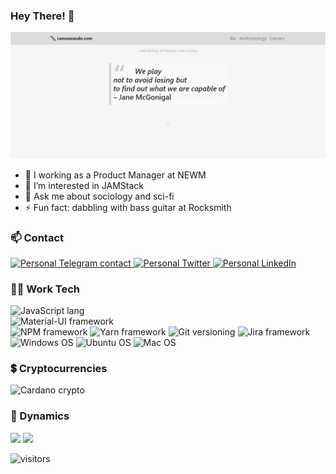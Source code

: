 ### Hey There! 👋

[![venhamon - ramoneando.com](https://github.com/naihloan/ramoneando/blob/gh-pages/pics/site.png)](http://ramoneando.com/)

- 🔭 I working as a Product Manager at NEWM
- 🌱 I’m interested in JAMStack
- 💬 Ask me about sociology and sci-fi
- ⚡ Fun fact: dabbling with bass guitar at Rocksmith

### 📫 Contact
<a href="https://t.me/venhamon">
  <img src="https://img.shields.io/badge/Telegram-2CA5E0?style=for-the-badge&logo=telegram&logoColor=white" alt="Personal Telegram contact" />
</a>
<a href="https://twitter.com/elrorry">
  <img src="https://img.shields.io/badge/Twitter-1DA1F2?style=for-the-badge&logo=twitter&logoColor=white" alt="Personal Twitter"/>
</a><a href="https://www.linkedin.com/in/rodrigo-ali/">
  <img src="https://img.shields.io/badge/LinkedIn-0077B5?style=for-the-badge&logo=linkedin&logoColor=white" alt="Personal LinkedIn"/>
</a>

### 👩‍💻 Work Tech
<img src="https://img.shields.io/badge/JavaScript-323330?style=for-the-badge&logo=javascript&logoColor=F7DF1E" alt="JavaScript lang" /> </br>
<img src="https://img.shields.io/badge/Material--UI-0081CB?style=for-the-badge&logo=material-ui&logoColor=white" alt="Material-UI framework" /> </br>
<img src="https://img.shields.io/badge/npm-CB3837?style=for-the-badge&logo=npm&logoColor=white" alt="NPM framework" /> <img src="https://img.shields.io/badge/Yarn-2C8EBB?style=for-the-badge&logo=yarn&logoColor=white" alt="Yarn framework" /> <img src="https://img.shields.io/badge/Git-F05032?style=for-the-badge&logo=git&logoColor=white" alt="Git versioning" />  <img src="https://img.shields.io/badge/Jira-0052CC?style=for-the-badge&logo=Jira&logoColor=white" alt="Jira framework" />
</br>
<img src="https://img.shields.io/badge/Windows-0078D6?style=for-the-badge&logo=windows&logoColor=white" alt="Windows OS" /> <img src="https://img.shields.io/badge/Ubuntu-E95420?style=for-the-badge&logo=ubuntu&logoColor=white" alt="Ubuntu OS" /> <img src="https://img.shields.io/badge/mac%20os-000000?style=for-the-badge&logo=apple&logoColor=white" alt="Mac OS" />

### 💲 Cryptocurrencies
<img src="https://img.shields.io/badge/Cardano-375BD2?style=for-the-badge&logo=cardano&logoColor=white" alt="Cardano crypto" />

### 🔁 Dynamics
<div>
  <img src="https://github-readme-stats.vercel.app/api?username=naihloan&show_icons=true&hide_border=true&&count_private=true&include_all_commits=true" />
  <img src="	https://github-readme-stats.vercel.app/api/top-langs/?username=naihloan" />
</div>

![visitors](https://visitor-badge.glitch.me/badge?page_id=${naihloan}.${naihloan})

<!--
**naihloan/naihloan** is a ✨ _special_ ✨ repository because its `README.md` (this file) appears on your GitHub profile.

Here are some ideas to get you started:

- 👯 I’m looking to collaborate on ...
- 📫 How to reach me: ...
- 😄 Pronouns: ...
-->
